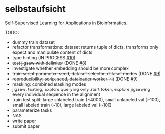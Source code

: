 # selbstaufsicht
Self-Supervised Learning for Applications in Bioinformatics.

TODO:
- dummy train dataset
- refactor transformations: dataset returns tuple of dicts, transforms only expect and manipulate content of dicts
- type hinting (IN PROCESS [#10](https://github.com/KIT-MBS/selbstaufsicht/pull/10))
- ~~test jigsaw with delimiter~~ (DONE [#8](https://github.com/KIT-MBS/selbstaufsicht/pull/8))
- investigate whether embedding should be more complex
- ~~train script parameter: seed, dataset selector, dataset modes~~ (DONE [#9](https://github.com/KIT-MBS/selbstaufsicht/pull/9))
- ~~reproducibility: script seed, dataloader worker init~~ (DONE [#9](https://github.com/KIT-MBS/selbstaufsicht/pull/9))
- masking: combined masking modes
- jigsaw: testing, explore querying only start token, explore jigsawing every individual sequence in the alignment
- train test split: large unlabeled train (~4000), small unlabeled val (~100), small labeled train (~10), large labeled val (~100)
- parameterize tasks
- NAS
- write paper
- submit paper
